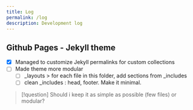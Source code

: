 ```yaml
---
title: Log
permalink: /log
description: Development log
---
```



## Github Pages - Jekyll theme
- [x] Managed to customize Jekyll permalinks for custom collections
- [ ] Made theme more modular
	- [ ] \_layouts > for each file in this folder, add sections from \_includes
	- [ ] clean \_includes : head, footer. Make it minimal. 
> [!question] 
> Should i keep it as simple as possible (few files) or modular?
